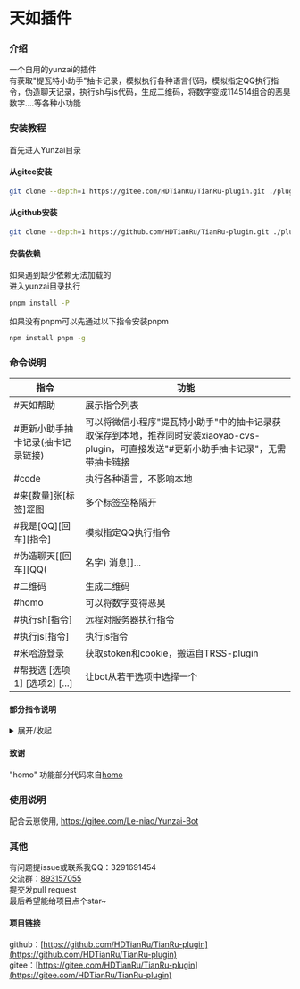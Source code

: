 # 天如插件

### 介绍

一个自用的yunzai的插件  
有获取"提瓦特小助手"抽卡记录，模拟执行各种语言代码，模拟指定QQ执行指令，伪造聊天记录，执行sh与js代码，生成二维码，将数字变成114514组合的恶臭数字....等各种小功能

### 安装教程

首先进入Yunzai目录  

#### 从gitee安装
```bash
git clone --depth=1 https://gitee.com/HDTianRu/TianRu-plugin.git ./plugins/TianRu-plugin
```

#### 从github安装
```bash
git clone --depth=1 https://github.com/HDTianRu/TianRu-plugin.git ./plugins/TianRu-plugin
```

#### 安装依赖
如果遇到缺少依赖无法加载的  
进入yunzai目录执行  
```bash
pnpm install -P
```
如果没有pnpm可以先通过以下指令安装pnpm
```bash
npm install pnpm -g
```

### 命令说明

|指令|功能|
|-----|-----|
|#天如帮助|展示指令列表|
|#更新小助手抽卡记录(抽卡记录链接)|可以将微信小程序"提瓦特小助手"中的抽卡记录获取保存到本地，推荐同时安装xiaoyao-cvs-plugin，可直接发送"#更新小助手抽卡记录"，无需带抽卡链接|
|#code|执行各种语言，不影响本地|
|#来[数量]张[标签]涩图|多个标签空格隔开|
|#我是[QQ][回车][指令]|模拟指定QQ执行指令|
|#伪造聊天[[回车][QQ(|名字) 消息]]...|伪造一份合并聊天记录|
|#二维码|生成二维码|
|#homo|可以将数字变得恶臭|
|#执行sh[指令]|远程对服务器执行指令|
|#执行js[指令]|执行js指令|
|#米哈游登录|获取stoken和cookie，搬运自TRSS-plugin|
|#帮我选 [选项1] [选项2] [...]|让bot从若干选项中选择一个|

#### 部分指令说明

<details><summary>展开/收起</summary>

##### 目录

[更新小助手抽卡记录](#更新小助手抽卡记录)  
[伪造聊天](#伪造聊天)  

##### 更新小助手抽卡记录

(非必须)"更新提瓦特小助手抽卡记录" 功能推荐同时安装[xiaoyao-cvs-plugin](https://gitee.com/Ctrlcvs/xiaoyao-cvs-plugin.git)  
使用说明:  
若安装xiaoyao-cvs-plugin且绑定stoken，可直接发送"#更新小助手抽卡记录"  
或者可以在指令后跟上抽卡链接或发送指令后再发抽卡链接

##### 伪造聊天

使用说明:  
基本用法(多行文字中间加上"\n")
```
#伪造聊天
3291691454 鸡你太美
3291691454 你干嘛\n哎哟啊哈
```
若需伪造图片消息，消息格式为"pic[图片链接]"，示例如下
```
#伪造聊天
3291691454 无内鬼，来点魅魔渔网涩图
3291691454 pic[https://gchat.qpic.cn/gchatpic_new/0/0-0-147B03680B44751CB1FE3C66B930A054/0]
```
若需更改名片名称，在QQ号后以"|"符号分割名称
```
#伪造聊天
3291691454|gal糕手 什么是柚子社
```

</details>

#### 致谢

"homo" 功能部分代码来自[homo](https://github.com/itorr/homo)  

### 使用说明
配合云崽使用, https://gitee.com/Le-niao/Yunzai-Bot

### 其他
有问题提issue或联系我QQ：3291691454  
交流群：[893157055](http://qm.qq.com/cgi-bin/qm/qr?_wv=1027&k=BWtOJkAHVX20OlQqgAIPn7UID9LtigSg&group_code=893157055)  
提交发pull request  
最后希望能给项目点个star~

#### 项目链接
github：[https://github.com/HDTianRu/TianRu-plugin](https://github.com/HDTianRu/TianRu-plugin)  
gitee：[https://gitee.com/HDTianRu/TianRu-plugin](https://gitee.com/HDTianRu/TianRu-plugin)